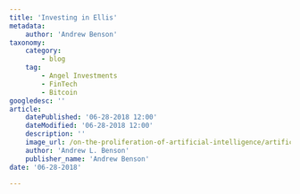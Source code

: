 ```yaml
---
title: 'Investing in Ellis'
metadata:
    author: 'Andrew Benson'
taxonomy:
    category:
        - blog
    tag:
        - Angel Investments
        - FinTech
        - Bitcoin
googledesc: ''
article:
    datePublished: '06-28-2018 12:00'
    dateModified: '06-28-2018 12:00'
    description: ''
    image_url: /on-the-proliferation-of-artificial-intelligence/artificial-intelligence.png
    author: 'Andrew L. Benson'
    publisher_name: 'Andrew Benson'
date: '06-28-2018'

---
```


